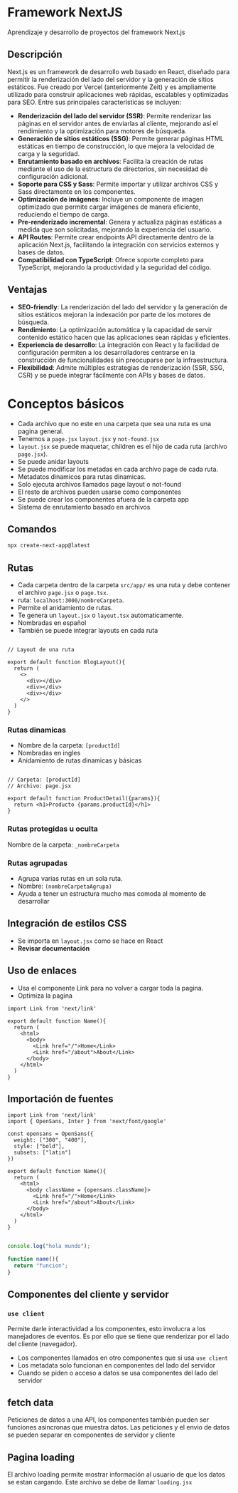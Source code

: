 # Framework NextJS

Aprendizaje y desarrollo de proyectos del framework Next.js

## Descripción

Next.js es un framework de desarrollo web basado en React, diseñado para permitir la renderización del lado del servidor y la generación de sitios estáticos. Fue creado por Vercel (anteriormente Zeit) y es ampliamente utilizado para construir aplicaciones web rápidas, escalables y optimizadas para SEO. Entre sus principales características se incluyen:

- **Renderización del lado del servidor (SSR)**: Permite renderizar las páginas en el servidor antes de enviarlas al cliente, mejorando así el rendimiento y la optimización para motores de búsqueda.
- **Generación de sitios estáticos (SSG)**: Permite generar páginas HTML estáticas en tiempo de construcción, lo que mejora la velocidad de carga y la seguridad.
- **Enrutamiento basado en archivos**: Facilita la creación de rutas mediante el uso de la estructura de directorios, sin necesidad de configuración adicional.
- **Soporte para CSS y Sass**: Permite importar y utilizar archivos CSS y Sass directamente en los componentes.
- **Optimización de imágenes**: Incluye un componente de imagen optimizado que permite cargar imágenes de manera eficiente, reduciendo el tiempo de carga.
- **Pre-renderizado incremental**: Genera y actualiza páginas estáticas a medida que son solicitadas, mejorando la experiencia del usuario.
- **API Routes**: Permite crear endpoints API directamente dentro de la aplicación Next.js, facilitando la integración con servicios externos y bases de datos.
- **Compatibilidad con TypeScript**: Ofrece soporte completo para TypeScript, mejorando la productividad y la seguridad del código.

## Ventajas

- **SEO-friendly**: La renderización del lado del servidor y la generación de sitios estáticos mejoran la indexación por parte de los motores de búsqueda.
- **Rendimiento**: La optimización automática y la capacidad de servir contenido estático hacen que las aplicaciones sean rápidas y eficientes.
- **Experiencia de desarrollo**: La integración con React y la facilidad de configuración permiten a los desarrolladores centrarse en la construcción de funcionalidades sin preocuparse por la infraestructura.
- **Flexibilidad**: Admite múltiples estrategias de renderización (SSR, SSG, CSR) y se puede integrar fácilmente con APIs y bases de datos.

# Conceptos básicos

- Cada archivo que no este en una carpeta que sea una ruta es una pagina general.
- Tenemos a `page.jsx` `layout.jsx` y `not-found.jsx`
- `layout.jsx` se puede maquetar, children es el hijo de cada ruta (archivo `page.jsx`).
- Se puede anidar layouts
- Se puede modificar los metadas en cada archivo page de cada ruta.
- Metadatos dinamicos para rutas dinamicas.
- Solo ejecuta archivos llamados page layout o not-found
- El resto de archivos pueden usarse como componentes
- Se puede crear los componentes afuera de la carpeta app
- Sistema de enrutamiento basado en archivos

## Comandos

```Bash
npx create-next-app@latest
```

## Rutas

- Cada carpeta dentro de la carpeta `src/app/` es una ruta y debe contener el archivo `page.jsx` o `page.tsx`.
- ruta: `localhost:3000/nombreCarpeta`.
- Permite el anidamiento de rutas.
- Te genera un `layout.jsx` o `layout.tsx` automaticamente.
- Nombradas en español
- También se puede integrar layouts en cada ruta

```JSX

// Layout de una ruta

export default function BlogLayout(){
  return (
    <>
      <div></div>
      <div></div>
      <div></div>
    </>
  )
}
```

### Rutas dinamicas

- Nombre de la carpeta: `[productId]`
- Nombradas en ingles
- Anidamiento de rutas dinamicas y básicas

```JSX

// Carpeta: [productId]
// Archivo: page.jsx

export default function ProductDetail({params}){
  return <h1>Producto {params.productId}</h1>
}
```

### Rutas protegidas u oculta

Nombre de la carpeta: `_nombreCarpeta`

### Rutas agrupadas

- Agrupa varias rutas en un sola ruta.
- Nombre: `(nombreCarpetaAgrupa)`
- Ayuda a tener un estructura mucho mas comoda al momento de desarrollar

## Integración de estilos CSS

- Se importa en `layout.jsx` como se hace en React
- **Revisar documentación**

## Uso de enlaces

- Usa el componente Link para no volver a cargar toda la pagina.
- Optimiza la pagina

```JSX
import Link from 'next/link'

export default function Name(){
  return (
    <html>
      <body>
        <Link href="/">Home</Link>
        <Link href="/about">About</Link>
      </body>
    </html>
  )
}
```

## Importación de fuentes

```JSX
import Link from 'next/link'
import { OpenSans, Inter } from 'next/font/google'

const opensans = OpenSans({
  weight: ["300", "400"],
  style: ["bold"],
  subsets: ["latin"]
})

export default function Name(){
  return (
    <html>
      <body className = {opensans.className}>
        <Link href="/">Home</Link>
        <Link href="/about">About</Link>
      </body>
    </html>
  )
}
```

```JavaScript

console.log("hola mundo");

function name(){
  return "funcion";
}
```

## Componentes del cliente y servidor

### `use client`

Permite darle interactividad a los componentes, esto involucra a los manejadores de eventos. Es por ello que se tiene que renderizar por el lado del cliente (navegador).

- Los componentes llamados en otro componentes que si usa `use client`
- Los metadata solo funcionan en componentes del lado del servidor
- Cuando se piden o acceso a datos se usa componentes del lado del servidor

## fetch data

Peticiones de datos a una API, los componentes también pueden ser funciones asincronas que muestra datos.
Las peticiones y el envio de datos se pueden separar en componentes de servidor y cliente

## Pagina loading

El archivo loading permite mostrar información al usuario de que los datos se estan cargando. Este archivo se debe de llamar `loading.jsx`
